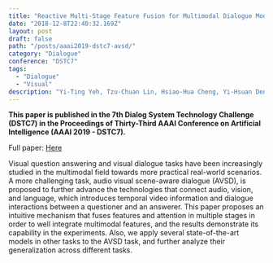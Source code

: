 ```yaml
---
title: "Reactive Multi-Stage Feature Fusion for Multimodal Dialogue Modeling"
date: "2018-12-8T22:40:32.169Z"
layout: post
draft: false
path: "/posts/aaai2019-dstc7-avsd/"
category: "Dialogue"
conference: "DSTC7"
tags:
  - "Dialogue"
  - "Visual"
description: "Yi-Ting Yeh, Tzu-Chuan Lin, Hsiao-Hua Cheng, Yi-Hsuan Deng, Shang-Yu Su, and Yun-Nung Chen"
---
```


<b>This paper is published in the 7th Dialog System Technology Challenge (DSTC7) in the Proceedings of Thirty-Third AAAI Conference on Artificial Intelligence (AAAI 2019 - DSTC7).</b>

Full paper:
<a href="./AAAI_2019___DSTC_Track_3.pdf" target="_blank">Here</a>


Visual question answering and visual dialogue tasks have been increasingly studied in the multimodal field towards more practical real-world scenarios.
A more challenging task, audio visual scene-aware dialogue (AVSD), is proposed to further advance the technologies that connect audio, vision, and language, which introduces temporal video information and dialogue interactions between a questioner and an answerer. 
This paper proposes an intuitive mechanism that fuses features and attention in multiple stages in order to well integrate multimodal features, and the results demonstrate its capability in the experiments.
Also, we apply several state-of-the-art models in other tasks to the AVSD task, and further analyze their generalization across different tasks.